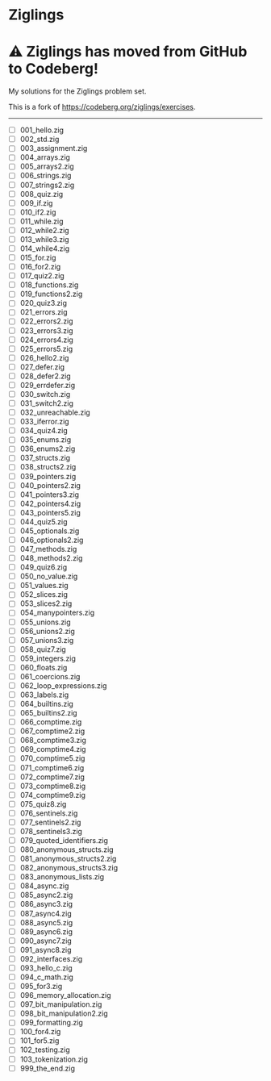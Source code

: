 # Ziglings

# ⚠️ Ziglings has moved from GitHub to Codeberg!

My solutions for the Ziglings problem set.

This is a fork of <https://codeberg.org/ziglings/exercises>.

---

- [ ] 001_hello.zig
- [ ] 002_std.zig
- [ ] 003_assignment.zig
- [ ] 004_arrays.zig
- [ ] 005_arrays2.zig
- [ ] 006_strings.zig
- [ ] 007_strings2.zig
- [ ] 008_quiz.zig
- [ ] 009_if.zig
- [ ] 010_if2.zig
- [ ] 011_while.zig
- [ ] 012_while2.zig
- [ ] 013_while3.zig
- [ ] 014_while4.zig
- [ ] 015_for.zig
- [ ] 016_for2.zig
- [ ] 017_quiz2.zig
- [ ] 018_functions.zig
- [ ] 019_functions2.zig
- [ ] 020_quiz3.zig
- [ ] 021_errors.zig
- [ ] 022_errors2.zig
- [ ] 023_errors3.zig
- [ ] 024_errors4.zig
- [ ] 025_errors5.zig
- [ ] 026_hello2.zig
- [ ] 027_defer.zig
- [ ] 028_defer2.zig
- [ ] 029_errdefer.zig
- [ ] 030_switch.zig
- [ ] 031_switch2.zig
- [ ] 032_unreachable.zig
- [ ] 033_iferror.zig
- [ ] 034_quiz4.zig
- [ ] 035_enums.zig
- [ ] 036_enums2.zig
- [ ] 037_structs.zig
- [ ] 038_structs2.zig
- [ ] 039_pointers.zig
- [ ] 040_pointers2.zig
- [ ] 041_pointers3.zig
- [ ] 042_pointers4.zig
- [ ] 043_pointers5.zig
- [ ] 044_quiz5.zig
- [ ] 045_optionals.zig
- [ ] 046_optionals2.zig
- [ ] 047_methods.zig
- [ ] 048_methods2.zig
- [ ] 049_quiz6.zig
- [ ] 050_no_value.zig
- [ ] 051_values.zig
- [ ] 052_slices.zig
- [ ] 053_slices2.zig
- [ ] 054_manypointers.zig
- [ ] 055_unions.zig
- [ ] 056_unions2.zig
- [ ] 057_unions3.zig
- [ ] 058_quiz7.zig
- [ ] 059_integers.zig
- [ ] 060_floats.zig
- [ ] 061_coercions.zig
- [ ] 062_loop_expressions.zig
- [ ] 063_labels.zig
- [ ] 064_builtins.zig
- [ ] 065_builtins2.zig
- [ ] 066_comptime.zig
- [ ] 067_comptime2.zig
- [ ] 068_comptime3.zig
- [ ] 069_comptime4.zig
- [ ] 070_comptime5.zig
- [ ] 071_comptime6.zig
- [ ] 072_comptime7.zig
- [ ] 073_comptime8.zig
- [ ] 074_comptime9.zig
- [ ] 075_quiz8.zig
- [ ] 076_sentinels.zig
- [ ] 077_sentinels2.zig
- [ ] 078_sentinels3.zig
- [ ] 079_quoted_identifiers.zig
- [ ] 080_anonymous_structs.zig
- [ ] 081_anonymous_structs2.zig
- [ ] 082_anonymous_structs3.zig
- [ ] 083_anonymous_lists.zig
- [ ] 084_async.zig
- [ ] 085_async2.zig
- [ ] 086_async3.zig
- [ ] 087_async4.zig
- [ ] 088_async5.zig
- [ ] 089_async6.zig
- [ ] 090_async7.zig
- [ ] 091_async8.zig
- [ ] 092_interfaces.zig
- [ ] 093_hello_c.zig
- [ ] 094_c_math.zig
- [ ] 095_for3.zig
- [ ] 096_memory_allocation.zig
- [ ] 097_bit_manipulation.zig
- [ ] 098_bit_manipulation2.zig
- [ ] 099_formatting.zig
- [ ] 100_for4.zig
- [ ] 101_for5.zig
- [ ] 102_testing.zig
- [ ] 103_tokenization.zig
- [ ] 999_the_end.zig
